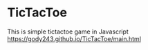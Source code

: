 # TicTacToe
This is simple tictactoe game in Javascript
https://gody243.github.io/TicTacToe/main.html
